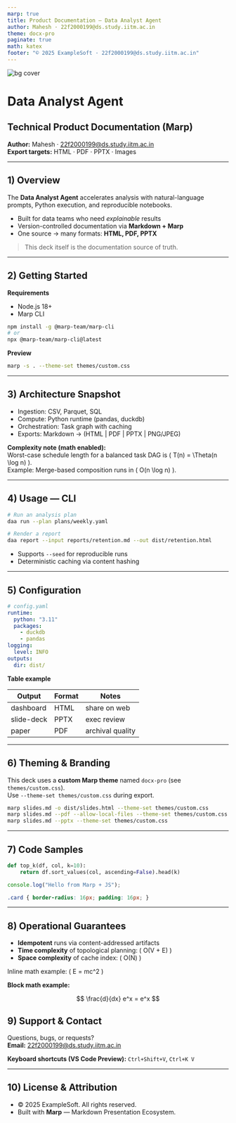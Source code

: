 ```yaml
---
marp: true
title: Product Documentation — Data Analyst Agent
author: Mahesh · 22f2000199@ds.study.iitm.ac.in
theme: docx-pro
paginate: true
math: katex
footer: "© 2025 ExampleSoft · 22f2000199@ds.study.iitm.ac.in"
---
```


<!-- _class: lead -->

![bg cover](images/bg-grid.png)

# Data Analyst Agent
## Technical Product Documentation (Marp)

**Author:** Mahesh · <22f2000199@ds.study.iitm.ac.in>  
**Export targets:** HTML · PDF · PPTX · Images

---

## 1) Overview

The **Data Analyst Agent** accelerates analysis with natural-language prompts, Python execution, and reproducible notebooks.

- Built for data teams who need *explainable* results
- Version-controlled documentation via **Markdown + Marp**
- One source → many formats: **HTML, PDF, PPTX**

> This deck itself is the documentation source of truth.

---

## 2) Getting Started

**Requirements**

- Node.js 18+
- Marp CLI

```bash
npm install -g @marp-team/marp-cli
# or
npx @marp-team/marp-cli@latest
```

**Preview**

```bash
marp -s . --theme-set themes/custom.css
```

---

## 3) Architecture Snapshot

- Ingestion: CSV, Parquet, SQL
- Compute: Python runtime (pandas, duckdb)
- Orchestration: Task graph with caching
- Exports: Markdown → (HTML | PDF | PPTX | PNG/JPEG)

**Complexity note (math enabled):**  
Worst-case schedule length for a balanced task DAG is
\( T(n) = \Theta(n \log n) \).  
Example: Merge-based composition runs in \( O(n \log n) \).

---

<!-- _backgroundColor: #0f172a -->
<!-- _color: #e2e8f0 -->
<!-- _header: **ExampleSoft · Data Analyst Agent** -->
<!-- _footer: *v1.0 · 22f2000199@ds.study.iitm.ac.in* -->

## 4) Usage — CLI

```bash
# Run an analysis plan
daa run --plan plans/weekly.yaml

# Render a report
daa report --input reports/retention.md --out dist/retention.html
```

- Supports `--seed` for reproducible runs
- Deterministic caching via content hashing

---

## 5) Configuration

```yaml
# config.yaml
runtime:
  python: "3.11"
  packages:
    - duckdb
    - pandas
logging:
  level: INFO
outputs:
  dir: dist/
```

**Table example**

| Output      | Format | Notes            |
|-------------|--------|------------------|
| dashboard   | HTML   | share on web     |
| slide-deck  | PPTX   | exec review      |
| paper       | PDF    | archival quality |

---

## 6) Theming & Branding

This deck uses a **custom Marp theme** named `docx-pro` (see `themes/custom.css`).  
Use `--theme-set themes/custom.css` during export.

```bash
marp slides.md -o dist/slides.html --theme-set themes/custom.css
marp slides.md --pdf --allow-local-files --theme-set themes/custom.css
marp slides.md --pptx --theme-set themes/custom.css
```

---

## 7) Code Samples

```python
def top_k(df, col, k=10):
    return df.sort_values(col, ascending=False).head(k)
```

```javascript
console.log("Hello from Marp + JS");
```

```css
.card { border-radius: 16px; padding: 16px; }
```

---

## 8) Operational Guarantees

- **Idempotent** runs via content-addressed artifacts
- **Time complexity** of topological planning: \( O(V + E) \)
- **Space complexity** of cache index: \( O(N) \)

Inline math example: \( E = mc^2 \)

**Block math example:**

$$
\frac{d}{dx} e^x = e^x
$$


## 9) Support & Contact

Questions, bugs, or requests?  
**Email:** <22f2000199@ds.study.iitm.ac.in>

**Keyboard shortcuts (VS Code Preview):** `Ctrl+Shift+V`, `Ctrl+K V`

---

## 10) License & Attribution

- © 2025 ExampleSoft. All rights reserved.
- Built with **Marp** — Markdown Presentation Ecosystem.
